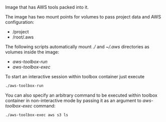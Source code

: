 Image that has AWS tools packed into it.

The image has two mount points for volumes to pass project data and AWS configuration:

- /project
- /root/.aws

The following scripts automatically mount *./* and *~/.aws* directories as volumes inside the image:

- *aws-toolbox-run*
- *aws-toolbox-exec*

To start an interactive session within toolbox container just execute
```bash
./aws-toolbox-run
``` 

You can also specify an arbitrary command to be executed within toolbox container in non-interactive mode by passing it as an argument to *aws-toolbox-exec* command:
```bash
./aws-toolbox-exec aws s3 ls
```